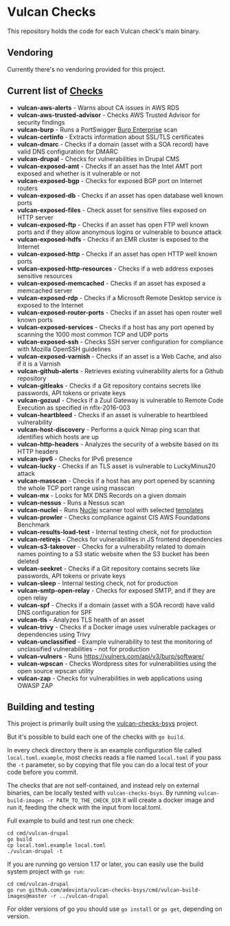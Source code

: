# Vulcan Checks
This repository holds the code for each Vulcan check's main binary.

## Vendoring
Currently there's no vendoring provided for this project.

## Current list of [Checks](https://github.com/adevinta/vulcan-checks/tree/master/cmd)
* **vulcan-aws-alerts** - Warns about CA issues in AWS RDS
* **vulcan-aws-trusted-advisor** - Checks AWS Trusted Advisor for security findings
* **vulcan-burp** - Runs a PortSwigger [Burp Enterprise](https://portswigger.net/burp/enterprise) scan
* **vulcan-certinfo** - Extracts information about SSL/TLS certificates
* **vulcan-dmarc** - Checks if a domain (asset with a SOA record) have valid DNS configuration for DMARC
* **vulcan-drupal** - Checks for vulnerabilities in Drupal CMS
* **vulcan-exposed-amt** - Checks if an asset has the Intel AMT port exposed and whether is it vulnerable or not
* **vulcan-exposed-bgp** - Checks for exposed BGP port on Internet routers
* **vulcan-exposed-db** - Checks if an asset has open database well known ports
* **vulcan-exposed-files** - Check asset for sensitive files exposed on HTTP server
* **vulcan-exposed-ftp** - Checks if an asset has open FTP well known ports and if they allow anonymous logins or vulnerable to bounce attack
* **vulcan-exposed-hdfs** - Checks if an EMR cluster is exposed to the Internet
* **vulcan-exposed-http** - Checks if an asset has open HTTP well known ports
* **vulcan-exposed-http-resources** - Checks if a web address exposes sensitive resources
* **vulcan-exposed-memcached** - Checks if an asset has exposed a memcached server
* **vulcan-exposed-rdp** - Checks if a Microsoft Remote Desktop service is exposed to the Internet
* **vulcan-exposed-router-ports** - Checks if an asset has open router well known ports
* **vulcan-exposed-services** - Checks if a host has any port opened by scanning the 1000 most common TCP and UDP ports
* **vulcan-exposed-ssh** - Checks SSH server configuration for compliance with Mozilla OpenSSH guidelines
* **vulcan-exposed-varnish** - Checks if an asset is a Web Cache, and also if it is a Varnish
* **vulcan-github-alerts** - Retrieves existing vulnerability alerts for a Github repository
* **vulcan-gitleaks** - Checks if a Git repository contains secrets like passwords, API tokens or private keys
* **vulcan-gozuul** - Checks if a Zuul Gateway is vulnerable to Remote Code Execution as specified in nflx-2016-003
* **vulcan-heartbleed** - Checks if an asset is vulnerable to heartbleed vulnerability
* **vulcan-host-discovery** - Performs a quick Nmap ping scan that identifies which hosts are up
* **vulcan-http-headers** - Analyzes the security of a website based on its HTTP headers
* **vulcan-ipv6** - Checks for IPv6 presence
* **vulcan-lucky** - Checks if an TLS asset is vulnerable to LuckyMinus20 attack
* **vulcan-masscan** - Checks if a host has any port opened by scanning the whole TCP port range using masscan
* **vulcan-mx** - Looks for MX DNS Records on a given domain
* **vulcan-nessus** - Runs a Nessus scan
* **vulcan-nuclei** - Runs [Nuclei](https://github.com/projectdiscovery/nuclei) scanner tool with selected [templates](https://github.com/projectdiscovery/nuclei-templates/)
* **vulcan-prowler** - Checks compliance against CIS AWS Foundations Benchmark
* **vulcan-results-load-test** - Internal testing check, not for production
* **vulcan-retirejs** - Checks for vulnerabilities in JS frontend dependencies
* **vulcan-s3-takeover** - Checks for a vulnerability related to domain names pointing to a S3 static website when the S3 bucket has been deleted
* **vulcan-seekret** - Checks if a Git repository contains secrets like passwords, API tokens or private keys
* **vulcan-sleep** - Internal testing check, not for production
* **vulcan-smtp-open-relay** - Checks for exposed SMTP, and if they are open relay
* **vulcan-spf** - Checks if a domain (asset with a SOA record) have valid DNS configuration for SPF
* **vulcan-tls** - Analyzes TLS health of an asset
* **vulcan-trivy** - Checks if a Docker image uses vulnerable packages or dependencies using Trivy
* **vulcan-unclassified** - Example vulnerability to test the monitoring of unclassified vulnerabilities - not for production
* **vulcan-vulners** - Runs https://vulners.com/api/v3/burp/software/
* **vulcan-wpscan** - Checks Wordpress sites for vulnerabilities using the open source wpscan utility
* **vulcan-zap** - Checks for vulnerabilities in web applications using OWASP ZAP

## Building and testing

This project is primarily built using the [vulcan-checks-bsys](https://github.com/adevinta/vulcan-checks-bsys) project.

But it's possible to build each one of the checks with `go build`.

In every check directory there is an example configuration file called `local.toml.example`, most checks reads a
file named `local.toml` if you pass the `-t` parameter, so by copying that file you can do a local test of your code
before you commit.

The checks that are not self-contained, and instead rely on external binaries, can be locally tested with
`vulcan-checks-bsys`. By running `vulcan-build-images -r PATH_TO_THE_CHECK_DIR` it will create a docker image and
run it, feeding the check with the input from local.toml.

Full example to build and test run one check:
```
cd cmd/vulcan-drupal
go build
cp local.toml.example local.toml
./vulcan-drupal -t
```

If you are running go version 1.17 or later, you can easily use the build system project with `go run`:
```
cd cmd/vulcan-drupal
go run github.com/adevinta/vulcan-checks-bsys/cmd/vulcan-build-images@master -r ../vulcan-drupal
```

For older versions of go you should use `go install` or `go get`, depending on version.
